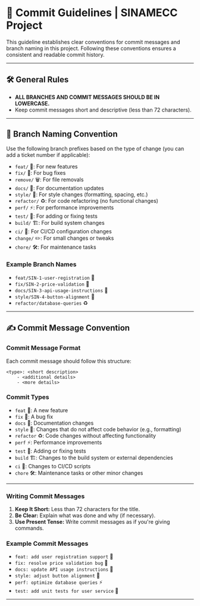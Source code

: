 # 🚀 Commit Guidelines | SINAMECC Project

This guideline establishes clear conventions for commit messages and branch naming in this project. Following these conventions ensures a consistent and readable commit history.

---

## 🛠️ General Rules

- **ALL BRANCHES AND COMMIT MESSAGES SHOULD BE IN LOWERCASE.**
- Keep commit messages short and descriptive (less than 72 characters).

---

## 🌳 Branch Naming Convention

Use the following branch prefixes based on the type of change (you can add a ticket number if applicable):

- `feat/` 🌟: For new features
- `fix/` 🐛: For bug fixes
- `remove/` 🗑️: For file removals
- `docs/` 📖: For documentation updates
- `style/` 🎨: For style changes (formatting, spacing, etc.)
- `refactor/` ♻️: For code refactoring (no functional changes)
- `perf/` ⚡: For performance improvements
- `test/` 🧪: For adding or fixing tests
- `build/` 🏗️: For build system changes
- `ci/` 🔄: For CI/CD configuration changes
- `change/` ✏️: For small changes or tweaks
- `chore/` 🛠️: For maintenance tasks

### Example Branch Names

- `feat/SIN-1-user-registration` 🌟
- `fix/SIN-2-price-validation` 🐛
- `docs/SIN-3-api-usage-instructions` 📖
- `style/SIN-4-button-alignment` 🎨
- `refactor/database-queries` ♻️

---

## ✍️ Commit Message Convention

### Commit Message Format

Each commit message should follow this structure:

```text
<type>: <short description>
    - <additional details>
    - <more details>
```

### Commit Types

- `feat` 🌟: A new feature
- `fix` 🐛: A bug fix
- `docs` 📖: Documentation changes
- `style` 🎨: Changes that do not affect code behavior (e.g., formatting)
- `refactor` ♻️: Code changes without affecting functionality
- `perf` ⚡: Performance improvements
- `test` 🧪: Adding or fixing tests
- `build` 🏗️: Changes to the build system or external dependencies
- `ci` 🔄: Changes to CI/CD scripts
- `chore` 🛠️: Maintenance tasks or other minor changes

---

### Writing Commit Messages

1. **Keep It Short:** Less than 72 characters for the title.
2. **Be Clear:** Explain what was done and why (if necessary).
3. **Use Present Tense:** Write commit messages as if you're giving commands.

### Example Commit Messages

- `feat: add user registration support` 🌟
- `fix: resolve price validation bug` 🐛
- `docs: update API usage instructions` 📖
- `style: adjust button alignment` 🎨
- `perf: optimize database queries` ⚡
- `test: add unit tests for user service` 🧪

---
